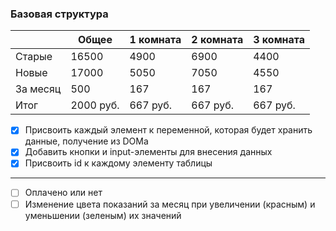 ### Базовая структура
|   |Общее|1 комната|2 комната|3 комната|
|---|---|---|---|---|
|Старые|16500|4900|6900|4400|
|Новые |17000|5050|7050|4550|
|За месяц|500|167|167|167|
|Итог|2000 руб.|667 руб.|667 руб.|667 руб.|

- [x] Присвоить каждый элемент к переменной, которая будет хранить данные, получение из DOMа
- [x] Добавить кнопки и input-элементы для внесения данных
- [x] Присвоить id к каждому элементу таблицы 
---
- [ ] Оплачено или нет
- [ ] Изменение цвета показаний за месяц при увеличении (красным) и уменьшении (зеленым) их значений
